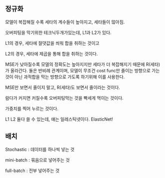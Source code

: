 ## 정규화

모델이 복잡해질 수록 세타의 계수들이 높아지고, 세타들이 많아짐.

오버피팅을 막기위한 테크닉두개가있는데, L1과 L2가 있다. 

L1의 경우, 세타에 절댓값을 씌워 합을 취하는 것이고

L2의 경우, 세타에 제곱을 통해 합을 취하는 것이다.



MSE가 낮아질수록 모델의 정확도는 높아지지만 세타가 더 복잡해지기 때문에 R(세타)가 올라간다. 둘은 반비례 관계이며, 모델이 무조건 cost func만 줄이는 방향으로 가는 것이 아닌 과적합을 막는 방향으로 가도록 하기위해 이를 사용한다.



MSE만 보면서 줄이지 말고, R(세타)도 보면서 줄이라는 것이다.

람다가 커지면 커질수록 오버피팅막는 것을 빡세게 먹이는 것이다.

가중치를 찍어 누르는 것이다.

L1 L2 둘다 쓸 수 있는데, 얘는 일레스틱넷이다. ElasticNet!



## 배치

Stochastic : 데이터를 하나씩 넣는 것

mini-batch : 묶음으로 넣어주는 것

full-batch : 전부 넣어주는 것